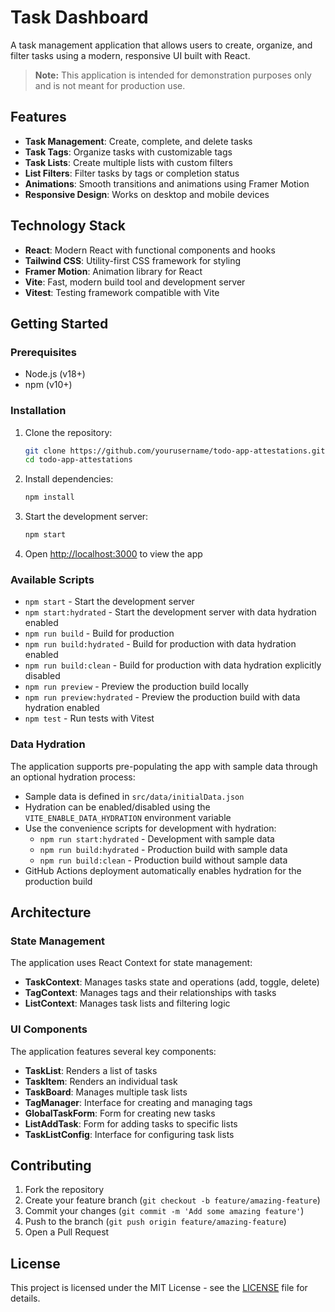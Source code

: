 # Task Dashboard

A task management application that allows users to create, organize, and filter tasks using a modern, responsive UI built with React.

> **Note:** This application is intended for demonstration purposes only and is not meant for production use.

## Features

- **Task Management**: Create, complete, and delete tasks
- **Task Tags**: Organize tasks with customizable tags
- **Task Lists**: Create multiple lists with custom filters
- **List Filters**: Filter tasks by tags or completion status
- **Animations**: Smooth transitions and animations using Framer Motion
- **Responsive Design**: Works on desktop and mobile devices

## Technology Stack

- **React**: Modern React with functional components and hooks
- **Tailwind CSS**: Utility-first CSS framework for styling
- **Framer Motion**: Animation library for React
- **Vite**: Fast, modern build tool and development server
- **Vitest**: Testing framework compatible with Vite

## Getting Started

### Prerequisites

- Node.js (v18+)
- npm (v10+)

### Installation

1. Clone the repository:
   ```bash
   git clone https://github.com/yourusername/todo-app-attestations.git
   cd todo-app-attestations
   ```

2. Install dependencies:
   ```bash
   npm install
   ```

3. Start the development server:
   ```bash
   npm start
   ```

4. Open [http://localhost:3000](http://localhost:3000) to view the app

### Available Scripts

- `npm start` - Start the development server
- `npm start:hydrated` - Start the development server with data hydration enabled
- `npm run build` - Build for production
- `npm run build:hydrated` - Build for production with data hydration enabled
- `npm run build:clean` - Build for production with data hydration explicitly disabled
- `npm run preview` - Preview the production build locally
- `npm run preview:hydrated` - Preview the production build with data hydration enabled
- `npm test` - Run tests with Vitest

### Data Hydration

The application supports pre-populating the app with sample data through an optional hydration process:

- Sample data is defined in `src/data/initialData.json`
- Hydration can be enabled/disabled using the `VITE_ENABLE_DATA_HYDRATION` environment variable
- Use the convenience scripts for development with hydration:
  - `npm run start:hydrated` - Development with sample data
  - `npm run build:hydrated` - Production build with sample data
  - `npm run build:clean` - Production build without sample data
- GitHub Actions deployment automatically enables hydration for the production build

## Architecture

### State Management

The application uses React Context for state management:

- **TaskContext**: Manages tasks state and operations (add, toggle, delete)
- **TagContext**: Manages tags and their relationships with tasks
- **ListContext**: Manages task lists and filtering logic

### UI Components

The application features several key components:
- **TaskList**: Renders a list of tasks
- **TaskItem**: Renders an individual task
- **TaskBoard**: Manages multiple task lists
- **TagManager**: Interface for creating and managing tags
- **GlobalTaskForm**: Form for creating new tasks
- **ListAddTask**: Form for adding tasks to specific lists
- **TaskListConfig**: Interface for configuring task lists

## Contributing

1. Fork the repository
2. Create your feature branch (`git checkout -b feature/amazing-feature`)
3. Commit your changes (`git commit -m 'Add some amazing feature'`)
4. Push to the branch (`git push origin feature/amazing-feature`)
5. Open a Pull Request

## License

This project is licensed under the MIT License - see the [LICENSE](LICENSE) file for details.
